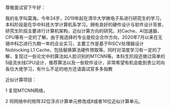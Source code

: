 尊敬面试官下午好：

​	我的名字叫莫海，今年24岁，2019年起在清华大学微电子系进行研究生的学习，本科阶段是在华中科技大学计算机系学习。拥有良好的硬件设计与软件设计背景，研究生阶段主要进行计算机架构，近似计算方向的研究。对Cache、AI加速器、CPU等有一定的了解。由于我选择的专业是校企合作方向，2020年7月以来在无锡中科芯进行为期一年的企业实习，主要工作是基于RISCV处理器设计Noblocking L1 Cache，包括替换算法硬件预取等。同时对深度学习有一定的了解，复现过一些论文中的算法如人脸识别的MTCNN等。本科生阶段还做过简单的5级流水线CPU设计，推荐算法以及一些软件设计，非常希望有机会能到贵公司向各位大佬学习，有什么不足的地方还请面试官多多指教





近似计算项目：

1 复现MTCNN网络，

2 将网络中的矩阵32位浮点计算单元修改成8或者16位近似计算单元。

